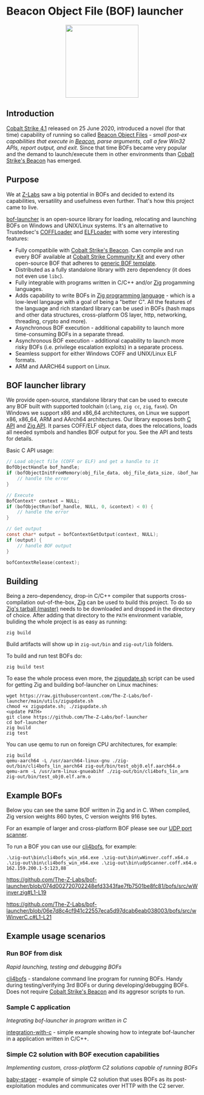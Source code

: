 # Beacon Object File (BOF) launcher

<p align="center">
  <img src="https://github.com/The-Z-Labs/bof-launcher/assets/4785347/990ad1fb-c35b-48cf-a0db-aed3c825d149" width="192" height="192" />
</p>

## Introduction

[Cobalt Strike 4.1](https://www.cobaltstrike.com/blog/cobalt-strike-4-1-the-mark-of-injection/) released on 25 June 2020, introduced a novel (for that time) capability of running so called [Beacon Object Files](https://hstechdocs.helpsystems.com/manuals/cobaltstrike/current/userguide/content/topics/beacon-object-files_main.htm) - *small post-ex capabilities that execute in [Beacon](https://www.cobaltstrike.com/), parse arguments, call a few Win32 APIs, report output, and exit*. Since that time BOFs became very popular and the demand to launch/execute them in other environments than [Cobalt Strike's Beacon](https://www.cobaltstrike.com/) has emerged.

## Purpose

We at [Z-Labs](https://z-labs.eu) saw a big potential in BOFs and decided to extend its capabilities, versatility and usefulness even further. That's how this project came to live.

[bof-launcher](bof-launcher/src/bof_launcher_api.h) is an open-source library for loading, relocating and launching BOFs on Windows and UNIX/Linux systems. It's an alternative to Trustedsec's [COFFLoader](https://github.com/trustedsec/COFFLoader) and [ELFLoader](https://github.com/trustedsec/ELFLoader) with some very interesting features:

- Fully compatibile with [Cobalt Strike's Beacon](https://www.cobaltstrike.com/). Can compile and run every BOF available at [Cobalt Strike Community Kit](https://cobalt-strike.github.io/community_kit/) and every other open-source BOF that adheres to [generic BOF template](https://github.com/Cobalt-Strike/bof_template).
- Distributed as a fully standalone library with zero dependency (it does not even use `libc`).
- Fully integrable with programs written in C/C++ and/or [Zig](https://ziglang.org/) progamming languages.
- Adds capability to write BOFs in [Zig programming language](https://ziglang.org/) - which is a low-level langauge with a goal of being a "better C". All the features of the language and rich standard library can be used in BOFs (hash maps and other data structures, cross-platform OS layer, http, networking, threading, crypto and more).
- Asynchronous BOF execution - additional capability to launch more time-consuming BOFs in a separate thread.
- Asynchronous BOF execution - additional capability to launch more risky BOFs (i.e. privilege escalation exploits) in a separate process.
- Seamless support for either Windows COFF and UNIX/Linux ELF formats.
- ARM and AARCH64 support on Linux.

## BOF launcher library

We provide open-source, standalone library that can be used to execute any BOF built with supported toolchain (`clang`, `zig cc`, `zig`, `fasm`). On Windows we support x86 and x86_64 architectures, on Linux we support x86, x86_64, ARM and AArch64 architectures. Our library exposes both [C API](bof-launcher/src/bof_launcher_api.h) and [Zig API](bof-launcher/src/bof_launcher_api.zig). It parses COFF/ELF object data, does the relocations, loads all needed symbols and handles BOF output for you. See the API and tests for details.

Basic C API usage:
```c
// Load object file (COFF or ELF) and get a handle to it
BofObjectHandle bof_handle;
if (bofObjectInitFromMemory(obj_file_data, obj_file_data_size, &bof_handle) < 0) {
    // handle the error
}

// Execute
BofContext* context = NULL;
if (bofObjectRun(bof_handle, NULL, 0, &context) < 0) {
    // handle the error
}

// Get output
const char* output = bofContextGetOutput(context, NULL);
if (output) {
    // handle BOF output
}

bofContextRelease(context);
```

## Building

Being a zero-dependency, drop-in C/C++ compiler that supports cross-compilation out-of-the-box, [Zig](https://ziglang.org/) can be used to build this project. To do so [Zig's tarball (master)](https://ziglang.org/download/) needs to be downloaded and dropped in the directory of choice. After adding that directory to the `PATH` environment variable, buliding the whole project is as easy as running:

    zig build

Build artifacts will show up in `zig-out/bin` and `zig-out/lib` folders.

To build and run test BOFs do:

    zig build test

To ease the whole process even more, the [zigupdate.sh](utils/zigupdate.sh) script can be used for getting Zig and building bof-launcher on Linux machines:

```
wget https://raw.githubusercontent.com/The-Z-Labs/bof-launcher/main/utils/zigupdate.sh
chmod +x zigupdate.sh; ./zigupdate.sh
<update PATH>
git clone https://github.com/The-Z-Labs/bof-launcher
cd bof-launcher
zig build
zig test
```
You can use qemu to run on foreign CPU architectures, for example:

    zig build
    qemu-aarch64 -L /usr/aarch64-linux-gnu ./zig-out/bin/cli4bofs_lin_aarch64 zig-out/bin/test_obj0.elf.aarch64.o
    qemu-arm -L /usr/arm-linux-gnueabihf ./zig-out/bin/cli4bofs_lin_arm zig-out/bin/test_obj0.elf.arm.o

## Example BOFs

Below you can see the same BOF written in Zig and in C. When compiled, Zig version weights 860 bytes, C version weights 916 bytes.

For an example of larger and cross-platform BOF please see our [UDP port scanner](bofs/src/udpScanner.zig).

To run a BOF you can use our [cli4bofs](examples/cli4bofs), for example:

    .\zig-out\bin\cli4bofs_win_x64.exe .\zig-out\bin\wWinver.coff.x64.o
    .\zig-out\bin\cli4bofs_win_x64.exe .\zig-out\bin\udpScanner.coff.x64.o 162.159.200.1-5:123,88

https://github.com/The-Z-Labs/bof-launcher/blob/074d002720702248efd3343fae7fb7501be8fc81/bofs/src/wWinver.zig#L1-L19

https://github.com/The-Z-Labs/bof-launcher/blob/06e7d8c4cf941c22557eca5d97dcab6eab038003/bofs/src/wWinverC.c#L1-L21

## Example usage scenarios

### Run BOF from disk

*Rapid launching, testing and debugging BOFs*

[cli4bofs](examples/cli4bofs) - standalone command line program for running BOFs. Handy during testing/verifying 3rd BOFs or during developing/debugging BOFs. Does not require [Cobalt Strike's Beacon](https://www.cobaltstrike.com/) and its aggresor scripts to run.

### Sample C application

*Integrating bof-launcher in program written in C*

[integration-with-c](examples/integration-with-c) - simple example showing how to integrate bof-launcher in a application written in C/C++.

### Simple C2 solution with BOF execution capabilities

*Implementing custom, cross-platform C2 solutions capable of running BOFs*

[baby-stager](examples/baby-stager) - example of simple C2 solution that uses BOFs as its post-exploitation modules and communicates over HTTP with the C2 server.
